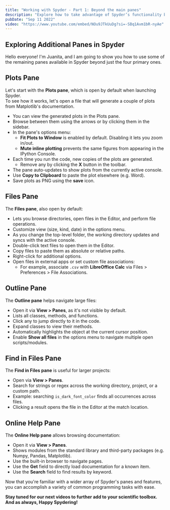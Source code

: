 ```yaml
---
title: "Working with Spyder - Part 1: Beyond the main panes"
description: "Explore how to take advantage of Spyder’s functionality beyond just the four core panes."
pubDate: "Sep 11 2022"
video: "https://www.youtube.com/embed/NOu9JTkUuDg?si=-SBq1Avm1bR-nyAe"
---
```


## Exploring Additional Panes in Spyder

Hello everyone! I'm Juanita, and I am going to show you how to use some of the remaining panes available in Spyder beyond just the four primary ones.

## Plots Pane

Let's start with the **Plots pane**, which is open by default when launching Spyder.  
To see how it works, let's open a file that will generate a couple of plots from Matplotlib's documentation.

- You can view the generated plots in the Plots pane.
- Browse between them using the arrows or by clicking them in the sidebar.
- In the pane's options menu:
  - **Fit Plots to Window** is enabled by default. Disabling it lets you zoom in/out.
  - **Mute inline plotting** prevents the same figures from appearing in the IPython Console.
- Each time you run the code, new copies of the plots are generated.
  - Remove any by clicking the **X** button in the toolbar.
- The pane auto-updates to show plots from the currently active console.
- Use **Copy to Clipboard** to paste the plot elsewhere (e.g. Word).
- Save plots as PNG using the **save** icon.

## Files Pane

The **Files pane**, also open by default:

- Lets you browse directories, open files in the Editor, and perform file operations.
- Customize view (size, kind, date) in the options menu.
- As you change the top-level folder, the working directory updates and syncs with the active console.
- Double-click text files to open them in the Editor.
- Copy files to paste them as absolute or relative paths.
- Right-click for additional options.
- Open files in external apps or set custom file associations:
  - For example, associate `.csv` with **LibreOffice Calc** via Files > Preferences > File Associations.

## Outline Pane

The **Outline pane** helps navigate large files:

- Open it via **View > Panes**, as it's not visible by default.
- Lists all classes, methods, and functions.
- Click any to jump directly to it in the code.
- Expand classes to view their methods.
- Automatically highlights the object at the current cursor position.
- Enable **Show all files** in the options menu to navigate multiple open scripts/modules.

## Find in Files Pane

The **Find in Files pane** is useful for larger projects:

- Open via **View > Panes**.
- Search for strings or regex across the working directory, project, or a custom path.
- Example: searching `is_dark_font_color` finds all occurrences across files.
- Clicking a result opens the file in the Editor at the match location.

## Online Help Pane

The **Online Help pane** allows browsing documentation:

- Open it via **View > Panes**.
- Shows modules from the standard library and third-party packages (e.g. Numpy, Pandas, Matplotlib).
- Use the built-in browser to navigate pages.
- Use the **Get** field to directly load documentation for a known item.
- Use the **Search** field to find results by keyword.

Now that you're familiar with a wider array of Spyder's panes and features, you can accomplish a variety of common programming tasks with ease.

**Stay tuned for our next videos to further add to your scientific toolbox. And as always, Happy Spydering!**
